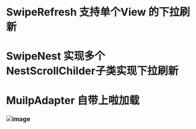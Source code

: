 # SwipeRefresh 支持单个View 的下拉刷新 
# SwipeNest 实现多个NestScrollChilder子类实现下拉刷新 
# MuilpAdapter 自带上啦加载

### ![image](https://github.com/powyin/nest-scroll/blob/master/app/src/main/res/raw/refresh_pre.gif)











